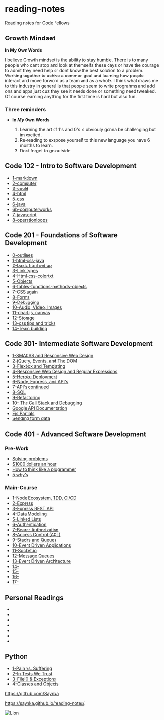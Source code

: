 # reading-notes

Reading notes for Code Fellows

## Growth Mindset

**In My Own Words**

I believe Growth mindset is the ability to stay humble. There is to many people who cant stop and look at themselfs these days or have the courage to admit they need help or dont know the best solution to a problem. Working together to achive a common goal and learning how people interact and move forword as a team and as a whole. I think what draws me to this industry in general is that people seem to write prograhms and add ons and apps just cuz they see it needs done or something need tweaked. Of course learning anything for the first time is hard but also fun.

### Three reminders

- **In _My_ Own Words**

  1. Learning the art of 1's and 0's is obviouly gonna be challenging but im excited.
  2. Re-reading to exspose yourself to this new language you have 6 months to learn.
  3. Dont forget to go outside.

## Code 102 - Intro to Software Development

- [1-markdown](102/1-markdown.md)
- [2-computer](102/2-computer.md)
- [3-could](102/3-computer.md)
- [4-html](102/4-html.md)
- [5-css](102/5-css.md)
- [6-java](102/6-java.md)
- [6b-computerworks](102/6b-computerworks.md)
- [7-javascript](102/7-javascript.md)
- [8-operationloops](102/8-operationloops.md)

## Code 201 - Foundations of Software Development

- [0-outlines](201/class-01.md)
- [1-html-css-java](201/class-02.md)
- [2-basic html set up](201/class-03.md)
- [3-Link types](201/class-04.md)
- [4-Html-css-colortxt](201/class-05.md)
- [5-Objects](201/class-06.md)
- [6-tables-functions-methods-objects](201/class-07.md)
- [7-CSS again](c201/lass-08.md)
- [8-Forms](201/class-09.md)
- [9-Debugging](201/class-10.md)
- [10-Audio, VIdeo, Images](201/class-11.md)
- [11-chart.js, canvas](201/class-12.md)
- [12-Storage](201/lass-13.md)
- [13-css tips and tricks](201/class-14.md)
- [14-Team building](201/class-15.md)

## Code 301- Intermediate Software Development

- [1-SMACSS and Responsive Web Design](301/read1.md)
- [2-jQuery, Events, and The DOM](301/read2.md)
- [3-Flexbox and Templating](301/read3.md)
- [4-Responsive Web Design and Regular Expressions](301/read4.md)
- [5-Heroku Deployment](301/read5.md)
- [6-Node, Express, and API's](301/read6.md)
- [7-API's continued](301/read7.md)
- [8-SQL](301/read8.md)
- [9-Refactoring](301/read9.md)
- [10- The Call Stack and Debugging](301/read10.md)
- [Google API Documentation](301/read11.md)
- [Ejs Partials](301/read12.md)
- [Sending form data](301/read13.md)

## Code 401 - Advanced Software Development

### Pre-Work

- [Solving problems](javascript/preread1.md)
- [$1000 dollers an hour](javascript/preread2.md)
- [How to think like a programmer](javascript/preread3.md)
- [5 why's](javascript/preread4.md)

### Main-Course

- [1-Node Ecosystem, TDD, CI/CD](401/read1.md)
- [2-Express](401/read2.md)
- [3-Express REST API](401/read3.md)
- [4-Data Modeling](401/read4.md)
- [5-Linked Lists](401/read5.md)
- [6-Authentication](401/read6.md)
- [7-Bearer Authorization](401/read7.md)
- [8-Access Control (ACL)](401/read8.md)
- [9-Stacks and Queues](401/read9.md)
- [10-Event Driven Applications](401/read11.md)
- [11-Socket.io](401/read12.md)
- [12-Message Queues](401/read13.md)
- [13-Event Driven Architecture](401/read14.md)
- [14-](401/.md)
- [15-](401/.md)
- [16-](401/.md)
- [17-](401/.md)

## Personal Readings

- []()
- []()
- []()
- []()
- []()
- []()
- []()

## Python

- [1-Pain vs. Suffering](python/read1.md)
- [2-In Tests We Trust](python/read2.md)
- [3-FileIO & Exceptions](python/read3.md)
- [4-Classes and Objects](python/read4.md)

https://github.com/Saynka

https://saynka.github.io/reading-notes/.

![Lion](https://images-wixmp-ed30a86b8c4ca887773594c2.wixmp.com/f/c86c729a-2ae0-4bbb-b4cd-6454fd70771c/d93h9lf-a8a7b55e-8120-430e-8a02-01f45106b0bd.jpg?token=eyJ0eXAiOiJKV1QiLCJhbGciOiJIUzI1NiJ9.eyJzdWIiOiJ1cm46YXBwOiIsImlzcyI6InVybjphcHA6Iiwib2JqIjpbW3sicGF0aCI6IlwvZlwvYzg2YzcyOWEtMmFlMC00YmJiLWI0Y2QtNjQ1NGZkNzA3NzFjXC9kOTNoOWxmLWE4YTdiNTVlLTgxMjAtNDMwZS04YTAyLTAxZjQ1MTA2YjBiZC5qcGcifV1dLCJhdWQiOlsidXJuOnNlcnZpY2U6ZmlsZS5kb3dubG9hZCJdfQ.Pgau1Odib_gTM4tS06JD6edYZA_A112bI8rd-P6kW1w)

